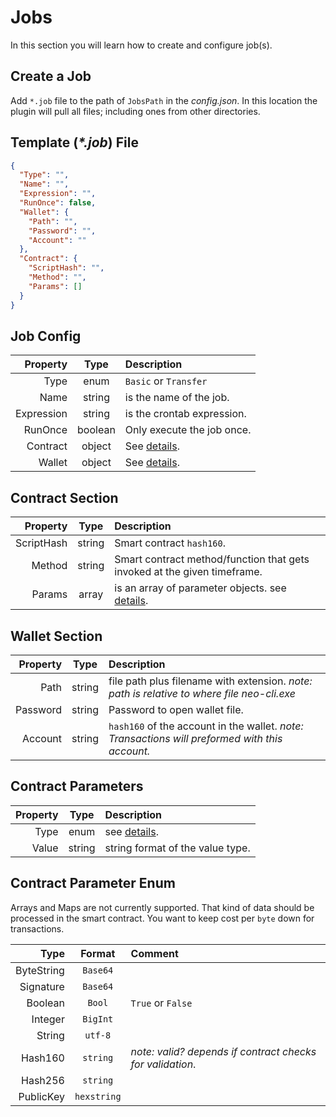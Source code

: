 # Jobs
In this section you will learn how to create and configure job(s).

## Create a Job
Add `*.job` file to the path of `JobsPath` in the _config.json_. In this
location the plugin will pull all files; including ones from other
directories.


## Template (_*.job_) File
```json
{
  "Type": "",
  "Name": "",
  "Expression": "",
  "RunOnce": false,
  "Wallet": {
    "Path": "",
    "Password": "",
    "Account": ""
  },
  "Contract": {
    "ScriptHash": "",
    "Method": "",
    "Params": []
  }
}
```

## Job Config
| Property | Type | Description |
| ---: | :---: | :--- |
|Type|enum|`Basic` or `Transfer`|
|Name|string|is the name of the job.|
|Expression|string|is the crontab expression.|
|RunOnce|boolean|Only execute the job once.|
|Contract|object|See [details](#contract-section).|
|Wallet|object|See [details](#wallet-section).|

## Contract Section
| Property | Type | Description |
| ---: | :---: | :--- |
|ScriptHash|string|Smart contract `hash160`.|
|Method|string|Smart contract method/function that gets invoked at the given timeframe.|
|Params|array|is an array of parameter objects. see [details](#contract-parameters).|

## Wallet Section
| Property | Type | Description |
| ---: | :---: | :--- |
|Path|string|file path plus filename with extension. _note: path is relative to where file neo-cli.exe_|
|Password|string|Password to open wallet file.|
|Account|string| `hash160` of the account in the wallet. _note: Transactions will preformed with this account._|

## Contract Parameters
| Property | Type | Description |
| ---: | :---: | :--- |
|Type|enum| see [details](#contract-parameter-enum).|
|Value|string| string format of the value type.|

## Contract Parameter Enum
Arrays and Maps are not currently supported. That kind of data
should be processed in the smart contract. You want to keep cost
per `byte` down for transactions.

| Type | Format | Comment |
| ---: | :---: | :--- |
|ByteString|`Base64`||
|Signature|`Base64`||
|Boolean|`Bool`|`True` or `False`|
|Integer|`BigInt`||
|String|`utf-8`||
|Hash160|`string`|_note: valid? depends if contract checks for validation_.|
|Hash256|`string`||
|PublicKey|`hexstring`||
